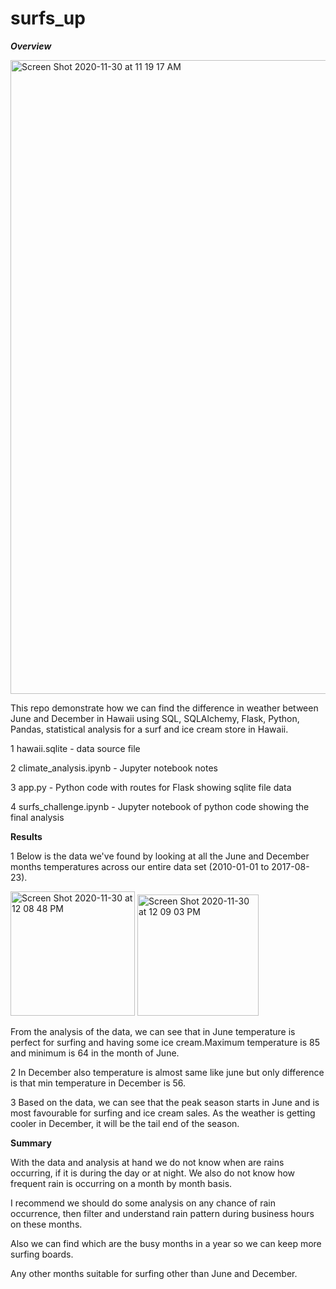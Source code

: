 # surfs_up


*****Overview*****



<img width="1014" alt="Screen Shot 2020-11-30 at 11 19 17 AM" src="https://user-images.githubusercontent.com/71113701/100642810-e03b5980-32fe-11eb-8fdf-841df4a55b8b.png">

This repo demonstrate how we can find the difference in weather between June and December in Hawaii  using SQL, SQLAlchemy, Flask, Python, Pandas, statistical analysis for a surf and ice cream store in Hawaii.

1    hawaii.sqlite - data source file 

2    climate_analysis.ipynb - Jupyter notebook notes

3    app.py - Python code with routes for Flask showing sqlite file data

4   surfs_challenge.ipynb - Jupyter notebook of python code showing the final analysis




**Results**

1  Below is the data we've found by looking at all the June and December months temperatures across our entire data set (2010-01-01 to 2017-08-23). 


<img width="199" alt="Screen Shot 2020-11-30 at 12 08 48 PM" src="https://user-images.githubusercontent.com/71113701/100647275-e46a7580-3304-11eb-942f-26b74d4c4b9c.png">

<img width="194" alt="Screen Shot 2020-11-30 at 12 09 03 PM" src="https://user-images.githubusercontent.com/71113701/100647331-f815dc00-3304-11eb-87ca-5cd22f94cf8b.png">



From the analysis of the data, we can see that in June temperature is perfect for surfing and having some ice cream.Maximum temperature is 85 and minimum is 64 in the month of June.


2  In December also temperature is almost same like june but only difference is that min temperature in December is 56.


3 Based on the data, we can see that the peak season starts in June and is most favourable for surfing and ice cream sales. As the weather is getting cooler in December, it will be the tail end of the season.





**Summary**


With the data and analysis at hand we do not know when are rains occurring, if it is during the day or at night.
We also do not know how frequent rain is occurring on a month by month basis.


I recommend we should do some analysis on  any chance of rain occurrence, then filter and understand rain pattern during business hours on these months.

Also we can find which are the busy months in a year so we can keep more surfing boards.

Any other months suitable for surfing other than June and December.




